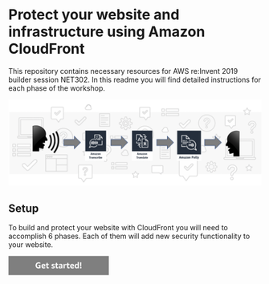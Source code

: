 Protect your website and infrastructure using Amazon CloudFront
=========================================

This repository contains necessary resources for AWS re:Invent 2019 builder session NET302. In this readme you will find detailed instructions for each phase of the workshop.

<img src="img/flow.png" />


Setup
-----

To build and protect your website with CloudFront you will need to accomplish 6 phases. Each of them will add new security functionality to your website.

<a href="./instructions/phase0"><img src="/img/button-get-started.png" width="200"></a>
